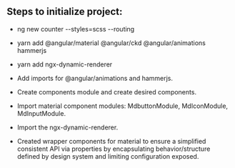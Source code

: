 ## Steps to initialize project:

- ng new counter --styles=scss --routing
- yarn add @angular/material @angular/ckd @angular/animations hammerjs
- yarn add ngx-dynamic-renderer

- Add imports for @angular/animations and hammerjs.
- Create components module and create desired components.
- Import material component modules: MdbuttonModule, MdIconModule, MdInputModule.
- Import the ngx-dynamic-renderer.
- Created wrapper components for material to ensure a simplified consistent API via properties by encapsulating behavior/structure defined by design system and limiting configuration exposed.


